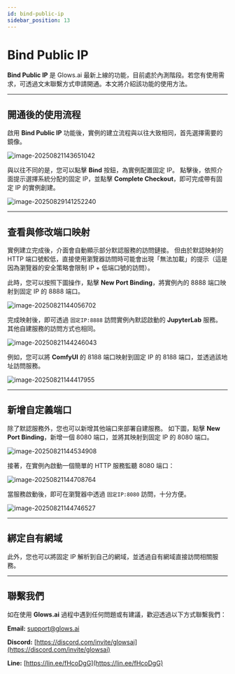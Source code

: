```yaml
---
id: bind-public-ip
sidebar_position: 13
---
```


# Bind Public IP

**Bind Public IP** 是 Glows.ai 最新上線的功能，目前處於內測階段。若您有使用需求，可透過文末聯繫方式申請開通。本文將介紹該功能的使用方法。

---

## 開通後的使用流程

啟用 **Bind Public IP** 功能後，實例的建立流程與以往大致相同，首先選擇需要的鏡像。

![image-20250821143651042](../../../../../docs/docs-images/bind-public-ip/01.png)

與以往不同的是，您可以點擊 **Bind** 按鈕，為實例配置固定 IP。
點擊後，依照介面提示選擇系統分配的固定 IP，並點擊 **Complete Checkout**，即可完成帶有固定 IP 的實例創建。

![image-20250829141252240](../../../../../docs/docs-images/bind-public-ip/02.png)

---

## 查看與修改端口映射

實例建立完成後，介面會自動顯示部分默認服務的訪問鏈接。
但由於默認映射的 HTTP 端口號較低，直接使用瀏覽器訪問時可能會出現「無法加載」的提示（這是因為瀏覽器的安全策略會限制 IP + 低端口號的訪問）。

此時，您可以按照下圖操作，點擊 **New Port Binding**，將實例內的 8888 端口映射到固定 IP 的 8888 端口。

![image-20250821144056702](../../../../../docs/docs-images/bind-public-ip/03.png)

完成映射後，即可透過 `固定IP:8888` 訪問實例內默認啟動的 **JupyterLab** 服務。
其他自建服務的訪問方式也相同。

![image-20250821144246043](../../../../../docs/docs-images/bind-public-ip/04.png)

例如，您可以將 **ComfyUI** 的 8188 端口映射到固定 IP 的 8188 端口，並透過該地址訪問服務。

![image-20250821144417955](../../../../../docs/docs-images/bind-public-ip/05.png)

---

## 新增自定義端口

除了默認服務外，您也可以新增其他端口來部署自建服務。
如下圖，點擊 **New Port Binding**，新增一個 8080 端口，並將其映射到固定 IP 的 8080 端口。

![image-20250821144534908](../../../../../docs/docs-images/bind-public-ip/06.png)

接著，在實例內啟動一個簡單的 HTTP 服務監聽 8080 端口：

![image-20250821144708764](../../../../../docs/docs-images/bind-public-ip/07.png)

當服務啟動後，即可在瀏覽器中透過 `固定IP:8080` 訪問，十分方便。

![image-20250821144746527](../../../../../docs/docs-images/bind-public-ip/08.png)

---

## 綁定自有網域

此外，您也可以將固定 IP 解析到自己的網域，並透過自有網域直接訪問相關服務。

---

## 聯繫我們

如在使用 **Glows.ai** 過程中遇到任何問題或有建議，歡迎透過以下方式聯繫我們：

**Email:** [support@glows.ai](mailto:support@glows.ai)

**Discord:** [https://discord.com/invite/glowsai](https://discord.com/invite/glowsai)

**Line:** [https://lin.ee/fHcoDgG](https://lin.ee/fHcoDgG)

